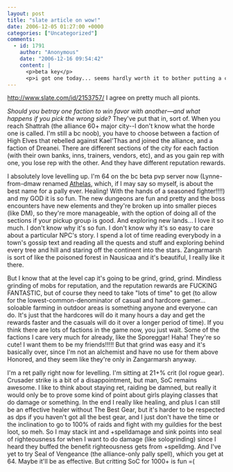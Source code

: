 ```yaml
---
layout: post
title: "slate article on wow!"
date: 2006-12-05 01:27:00 +0000
categories: ["Uncategorized"]
comments:
  - id: 1791
    author: "Anonymous"
    date: "2006-12-16 09:54:42"
    content: |
      <p>beta key</p>
      <p>i got one today... seems hardly worth it to bother putting a character on for 3/4 of a month.  weird that they would even be giving them out so late.</p>
---
```


http://www.slate.com/id/2153757/
I agree on pretty much all pionts.

*Should you betray one faction to win favor with another—and what happens if you pick the wrong side?*
They've put that in, sort of. When you reach Shattrah (the alliance 60+ major city--I don't know what the horde one is called. I'm still a bc noob), you have to choose between a faction of High Elves that rebelled against Kael'Thas and joined the alliance, and a faction of Dreanei. There are different sections of the city for each faction (with their own banks, inns, trainers, vendors, etc), and as you gain rep with one, you lose rep with the other. And they have different reputation rewards.

I absolutely love levelling up. I'm 64 on the bc beta pvp server now (Lynne-from-dmaw renamed [Athelas](http://en.wikipedia.org/wiki/Athelas), which, if I may say so myself, is about the best name for a pally ever. Healing! With the hands of a seasoned fighter!!!!) and my GOD it is so fun. The new dungeons are fun and pretty and the boss encounters have new elements and they're broken up into smaller pieces (like DM), so they're more manageable, with the option of doing all of the sections if your pickup group is good. And exploring new lands... I love it so much. I don't know why it's so fun. I don't know why it's so easy to care about a particular NPC's story. I spend a lot of time reading everybody in a town's gossip text and reading all the quests and stuff and exploring behind every tree and hill and staring off the continent into the stars. Zangarmarsh is sort of like the poisoned forest in Nausicaa and it's beautiful, I really like it there.

But I know that at the level cap it's going to be grind, grind, grind. Mindless grinding of mobs for reputation, and the reputation rewards are FUCKING FANTASTIC, but of course they need to take "lots of time" to get (to allow for the lowest-common-denominator of casual and hardcore gamer... soloable farming in outdoor areas is something anyone and everyone can do. It's just that the hardcores will do it many hours a day and get the rewards faster and the casuals will do it over a longer period of time). If you think there are lots of factions in the game now, you just wait. Some of the factions I care very much for already, like the Sporeggar! Haha! They're so cute! I want them to be my friends!!!!! But that grind was easy and it's basically over, since I'm not an alchemist and have no use for them above Honored, and they seem like they're only in Zangarmarsh anyway.

I'm a ret pally right now for levelling. I'm sitting at 21+% crit (lol rogue gear). Crusader strike is a bit of a disappointment, but man, SoC remains awesome. I like to think about staying ret, raiding be damned, but really it would only be to prove some kind of point about girls playing classes that do damage or something. In the end I really like healing, and plus I can still be an effective healer without The Best Gear, but it's harder to be respected as dps if you haven't got all the best gear, and I just don't have the time or the inclination to go to 100% of raids and fight with my guildies for the best loot, so meh. So I may stack int and +spelldamage and sink points into seal of righteousness for when I want to do damage (like sologrinding) since I heard they buffed the benefit righteousness gets from +spelldmg. And I've yet to try Seal of Vengeance (the alliance-only pally spell), which you get at 64. Maybe it'll be as effective. But critting SoC for 1000+ is fun =(